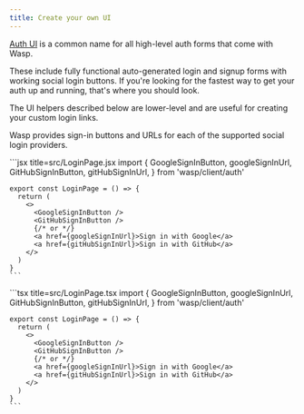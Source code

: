 ```yaml
---
title: Create your own UI
---
```


[Auth UI](../ui.md) is a common name for all high-level auth forms that come with Wasp.

These include fully functional auto-generated login and signup forms with working social login buttons.
If you're looking for the fastest way to get your auth up and running, that's where you should look.

The UI helpers described below are lower-level and are useful for creating your custom login links.

Wasp provides sign-in buttons and URLs for each of the supported social login providers.

<Tabs groupId="js-ts">
  <TabItem value="js" label="JavaScript">
    ```jsx title=src/LoginPage.jsx
    import {
      GoogleSignInButton,
      googleSignInUrl,
      GitHubSignInButton,
      gitHubSignInUrl,
    } from 'wasp/client/auth'

    export const LoginPage = () => {
      return (
        <>
          <GoogleSignInButton />
          <GitHubSignInButton />
          {/* or */}
          <a href={googleSignInUrl}>Sign in with Google</a>
          <a href={gitHubSignInUrl}>Sign in with GitHub</a>
        </>
      )
    }
    ```
  </TabItem>

  <TabItem value="ts" label="TypeScript">
    ```tsx title=src/LoginPage.tsx
    import {
      GoogleSignInButton,
      googleSignInUrl,
      GitHubSignInButton,
      gitHubSignInUrl,
    } from 'wasp/client/auth'

    export const LoginPage = () => {
      return (
        <>
          <GoogleSignInButton />
          <GitHubSignInButton />
          {/* or */}
          <a href={googleSignInUrl}>Sign in with Google</a>
          <a href={gitHubSignInUrl}>Sign in with GitHub</a>
        </>
      )
    }
    ```
  </TabItem>
</Tabs>
